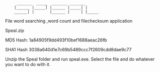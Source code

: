          _______  _____  _______ _______       
        |______ |_____] |______ |_____| |     
        ______| |       |______ |     | |_____
              
              

File word searching ,word count and filechecksum application

Speal.zip 

MD5 Hash:  1a84905f9dd493f10bef1688aeac26fb

SHA1 Hash  3038a640d1e7c69b5489ccc7f2609cdd8dae9c77


Unzip the Speal folder and run speal.exe. Select the file and do whatever you want to do with it.



